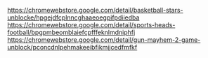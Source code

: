https://chromewebstore.google.com/detail/basketball-stars-unblocke/hpgejdfcplnncghaaeoegpifpdiiedba
https://chromewebstore.google.com/detail/sports-heads-football/bpgpmbeomblaiefcpfffeknlmdniphfj
https://chromewebstore.google.com/detail/gun-mayhem-2-game-unblock/pconcdnlpehmakeeibfikmjjcedfmfkf
